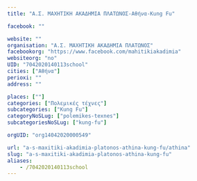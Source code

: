 ```yaml
---
title: "Α.Σ. ΜΑΧΗΤΙΚΗ ΑΚΑΔΗΜΙΑ ΠΛΑΤΩΝΟΣ-Αθήνα-Kung Fu"

facebook: ""

website: ""
organisation: "Α.Σ. ΜΑΧΗΤΙΚΗ ΑΚΑΔΗΜΙΑ ΠΛΑΤΩΝΟΣ"
facebookorg: "https://www.facebook.com/mahitikiakadimia"
websiteorg: "no"
UID: "7042020140113school"
cities: ["Αθήνα"]
perioxi: ""
address: ""

places: [""]
categories: ["Πολεμικές τέχνες"]
subcategories: ["Kung Fu"]
categoryNoSLug: ["polemikes-texnes"]
subcategoriesNoSLug: ["kung-fu"]

orgUID: "org14042020000549"

url: "a-s-maxitiki-akadimia-platonos-athina-kung-fu/athina"
slug: "a-s-maxitiki-akadimia-platonos-athina-kung-fu"
aliases:
    - /7042020140113school
---
```





